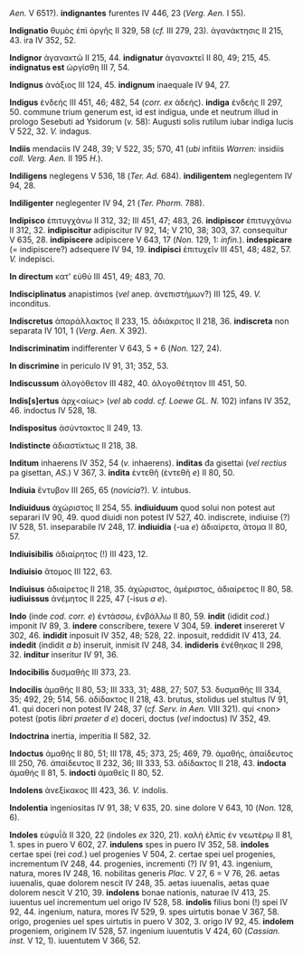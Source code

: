 *Aen.* V 651?). **indignantes** furentes IV 446, 23 (*Verg. Aen.* I
55).

**Indignatio** θυμὸς ἐπὶ ὀργῆς II 329, 58 (*cf.* III 279, 23).
ἀγανάκτησις II 215, 43. ira IV 352, 52.

**Indignor** ἀγανακτῶ II 215, 44. **in­dignatur** ἀγανακτεῖ II 80, 49;
215, 45. **indignatus est** ὠργίσθη III 7, 54.

**Indignus** ἀνάξιος III 124, 45. **indignum** inaequale IV 94, 27.

**Indigus** ἐνδεής III 451, 46; 482, 54 (*corr. ex* ἀδεής). **indiga**
ἐνδεής II 297, 50. commune trium generum est, id est indigua, unde et
neutrum illud in prologo Sesebuti ad Ysidorum (*v.* 58): Augusti solis
rutilum iubar indiga lucis V 522, 32. *V.* indagus.

**Indiis** mendaciis IV 248, 39; V 522, 35; 570, 41 (*ubi* infitiis
*Warren:* insidiis *coll. Verg. Aen.* II 195 *H.*).

**Indiligens** neglegens V 536, 18 (*Ter. Ad.* 684). **indiligentem**
neglegentem IV 94, 28.

**Indiligenter** neglegenter IV 94, 21 (*Ter. Phorm.* 788).

**Indipisco** ἐπιτυγχάνω II 312, 32; III 451, 47; 483, 26.
**indipiscor** ἐπιτυγχάνω II 312, 32. **indipiscitur** adipiscitur IV
92, 14; V 210, 38; 303, 37. consequitur V 635, 28. **indipiscere**
adipiscere V 643, 17 (*Non.* 129, 1: *infin.*). **indespicare** (=
indipiscere?) adsequere IV 94, 19. **indipisci** ἐπιτυχεῖν III 451, 48;
482, 57. *V.* indepisci.

**In directum** κατ' εὐθύ III 451, 49; 483, 70.

**Indisciplinatus** anapistimos (*vel* anep. ἀνεπιστήμων?) III 125, 49.
*V.* inconditus.

**Indiscretus** ἀπαράλλακτος II 233, 15. ἀδιάκριτος II 218, 36.
**indiscreta** non separata IV 101, 1 (*Verg. Aen.* X 392).

**Indiscriminatim** indifferenter V 643, 5 + 6 (*Non.* 127, 24).

**In discrimine** in periculo IV 91, 31; 352, 53.

**Indiscussum** ἀλογόθετον III 482, 40. ἀλογοθέτητον III 451, 50.

**Indis[s]ertus** ἀρχ\<αίως\> (*vel* ab *codd. cf. Loewe GL. N.* 102)
infans IV 352, 46. indoctus IV 528, 18.

**Indispositus** ἀσύντακτος II 249, 13.

**Indistincte** ἀδιαστίκτως II 218, 38.

**Inditum** inhaerens IV 352, 54 (*v.* inhaerens). **inditas** đa
gisettai (*vel rectius* pa gisettan, *AS.*) V 367, 3. **indita**
ἐντεθῆ (ἐντεθῆ *e*) II 80, 50.

**Indiuia** ἔντυβον III 265, 65 (*novicia*?). *V.* intubus.

**Indiuiduus** ἀχώριστος II 254, 55. **indiuiduum** quod solui non
potest aut separari IV 90, 49. quod diuidi non potest IV 527, 40.
indiscrete, indiuise (?) IV 528, 51. inseparabile IV 248, 17.
**indiuidia** (-ua *e*) ἀδιαίρετα, ἄτομα II 80, 57.

**Indiuisibilis** ἀδιαίρητος (!) III 423, 12.

**Indiuisio** ἄτομος III 122, 63.

**Indiuisus** ἀδιαίρετος II 218, 35. ἀχώριστος, ἀμέριστος, ἀδιαίρετος II
80, 58. **iudiuissus** ἀνέμητος II 225, 47 (-isus *a e*).

**Indo** (inde *cod. corr. e*) ἐντάσσω, ἐνβάλλω II 80, 59. **indit**
(ididit *cod.*) imponit IV 89, 3. **indere** conscribere, texere V 304,
59. **inderet** insereret V 302, 46. **indidit** inposuit IV 352, 48;
528, 22. inposuit, reddidit IV 413, 24. **indedit** (indidit *a b*)
inseruit, inmisit IV 248, 34. **indideris** ἐνέθηκας II 298, 32.
**inditur** inseritur IV 91, 36.

**Indocibilis** δυσμαθής III 373, 23.

**Indocilis** ἀμαθής II 80, 53; III 333, 31; 488, 27; 507, 53. δυσμαθής
III 334, 35; 492, 29; 514, 56. ἀδίδακτος II 218, 43. brutus, stolidus
uel stultus IV 91, 41. qui doceri non potest IV 248, 37 (*cf. Serv. in
Aen.* VIII 321). qui \<non\> potest (potis *libri praeter d e*) doceri,
doctus (*vel* indoctus) IV 352, 49.

**Indoctrina** inertia, imperitia II 582, 32.

**Indoctus** ἀμαθής II 80, 51; III 178, 45; 373, 25; 469, 79. ἀμαθής,
ἀπαίδευτος III 250, 76. ἀπαίδευτος II 232, 36; III 333, 53. ἀδίδακτος II
218, 43. **indocta** ἀμαθής II 81, 5. **indocti** ἀμαθεῖς II 80, 52.

**Indolens** ἀνεξίκακος III 423, 36. *V.* indolis.

**Indolentia** ingeniositas IV 91, 38; V 635, 20. sine dolore V 643, 10
(*Non.* 128, 6).

**Indoles** εὐφυΐᾶ II 320, 22 (indoles *ex* 320, 21). καλὴ ἐλπὶς ἐν
νεωτέρῳ II 81, 1. spes in puero V 602, 27. **indulens** spes in puero IV
352, 58. **indoles** certae spei (rei *cod.*) uel progenies V 504, 2.
certae spei uel progenies, incrementum IV 248, 44. progenies, incrementi
(?) IV 91, 43. ingenium, natura, mores IV 248, 16. nobilitas generis
*Plac.* V 27, 6 = V 76, 26. aetas iuuenalis, quae dolorem nescit IV 248,
35. aetas iuuena­lis, aetas quae dolorem nescit V 210, 39. **indolens**
bonae nationis, naturae IV 413, 25. iuuentus uel incrementum uel origo
IV 528, 58. **indolis** filius boni (!) spei IV 92, 44. ingenium,
natura, mores IV 529, 9. spes uirtutis bonae V 367, 58. origo, progenies
uel spes uirtutis in puero V 302, 3. origo IV 92, 45. **indolem**
progeniem, originem IV 528, 57. ingenium iuuentutis V 424, 60 (*Cassian.
inst.* V 12, 1). iuuentutem V 366, 52.
